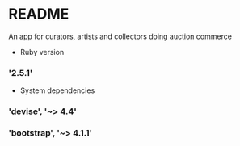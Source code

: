 # README

An app for curators, artists and collectors doing auction commerce

* Ruby version  
### '2.5.1'

* System dependencies 
### 'devise', '~> 4.4'
### 'bootstrap', '~> 4.1.1'

